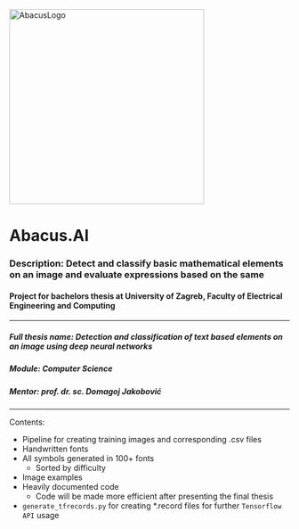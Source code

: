 <img src="https://i.ibb.co/4ZH33bY/logo.png" alt="AbacusLogo" height="350" width="350"/>

# Abacus.AI

### Description: Detect and classify basic mathematical elements on an image and evaluate expressions based on the same

#### Project for bachelors thesis at University of Zagreb, Faculty of Electrical Engineering and Computing

---

##### Full thesis name: Detection and classification of text based elements on an image using deep neural networks
##### Module: Computer Science
##### Mentor: prof. dr. sc. Domagoj Jakobović

---

Contents:
 - Pipeline for creating training images and corresponding .csv files
 - Handwritten fonts
 - All symbols generated in 100+ fonts
    - Sorted by difficulty
 - Image examples
 - Heavily documented code
    - Code will be made more efficient after presenting the final thesis
  - `generate_tfrecords.py` for creating *.record files for further `Tensorflow API` usage
  
